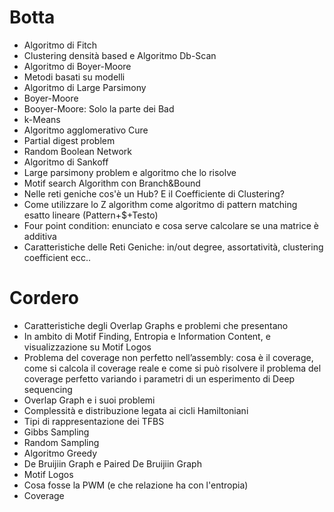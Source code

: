 # Botta
* Algoritmo di Fitch
* Clustering densità based e Algoritmo Db-Scan
* Algoritmo di Boyer-Moore
* Metodi basati su modelli
* Algoritmo di Large Parsimony
* Boyer-Moore
* Booyer-Moore: Solo la parte dei Bad
* k-Means
* Algoritmo agglomerativo Cure
* Partial digest problem
* Random Boolean Network
* Algoritmo di Sankoff
* Large parsimony problem e algoritmo che lo risolve
* Motif search Algorithm con Branch&Bound
* Nelle reti geniche cos'è un Hub? E il Coefficiente di Clustering?
* Come utilizzare lo Z algorithm come algoritmo di pattern matching esatto
  lineare (Pattern+$+Testo)
* Four point condition: enunciato e cosa serve calcolare se una matrice è
  additiva
* Caratteristiche delle Reti Geniche: in/out degree, assortatività, clustering
  coefficient ecc..

# Cordero
* Caratteristiche degli Overlap Graphs e problemi che presentano
* In ambito di Motif Finding, Entropia e Information Content, e visualizzazione
  su Motif Logos
* Problema del coverage non perfetto nell’assembly: cosa è il coverage, come si
  calcola il coverage reale e come si può risolvere il problema del coverage
  perfetto variando i parametri di un esperimento di Deep sequencing
* Overlap Graph e i suoi problemi
* Complessità e distribuzione legata ai cicli Hamiltoniani
* Tipi di rappresentazione dei TFBS
* Gibbs Sampling
* Random Sampling
* Algoritmo Greedy
* De Bruijiin Graph e Paired De Bruijiin Graph
* Motif Logos
* Cosa fosse la PWM (e che relazione ha con l'entropia)
* Coverage

